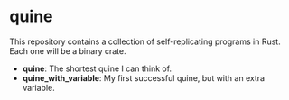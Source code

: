 # quine
This repository contains a collection of self-replicating programs in Rust. Each one will be a binary crate.

- **quine**: The shortest quine I can think of.
- **quine_with_variable**: My first successful quine, but with an extra variable.
